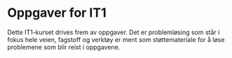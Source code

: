 Oppgaver for IT1
================
Dette IT1-kurset drives frem av oppgaver. Det er problemløsing som står i fokus
hele veien, fagstoff og verktøy er ment som støttemateriale for å løse problemene
som blir reist i oppgavene.